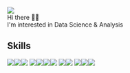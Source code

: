  <a href="mailto:nsce9806q@gmail.com"><img src="https://img.shields.io/badge/Gmail-d14836?style=flat-square&logo=Gmail&logoColor=white&link=nsce9806q@gmail.com"/></a><br>
Hi there 👋🏻 <br>
I'm interested in Data Science & Analysis

## Skills
<img src="https://img.shields.io/badge/C/C++-00599C?style=flat-square&logo=C&logoColor=white"/><img src="https://img.shields.io/badge/Javascript-F7DF1E?style=flat-square&logo=javascript&logoColor=white"/><img src="https://img.shields.io/badge/Python-3776AB?style=flat-square&logo=python&logoColor=white"/>
<img src="https://img.shields.io/badge/Node.js-339933?style=flat-square&logo=Node.js&logoColor=white"/><img src="https://img.shields.io/badge/FastAPI-009688?style=flat-square&logo=FastAPI&logoColor=white"/><img src="https://img.shields.io/badge/MySQL-4479A1?style=flat-square&logo=MySQL&logoColor=white"/><img src="https://img.shields.io/badge/Redis-DC382D?style=flat-square&logo=Redis&logoColor=white"/>
<img src="https://img.shields.io/badge/Vue.js-4FC08D?style=flat-square&logo=Vue.js&logoColor=white"/><img src="https://img.shields.io/badge/React-61DAFB?style=flat-square&logo=React&logoColor=white"/>
<img src="https://img.shields.io/badge/TensorFlow-FF6F00?style=flat-square&logo=TensorFlow&logoColor=white"/><img src="https://img.shields.io/badge/Keras-D00000?style=flat-square&logo=Keras&logoColor=white"/><img src="https://img.shields.io/badge/Selenium-43B02A?style=flat-square&logo=Selenium&logoColor=white"/>
